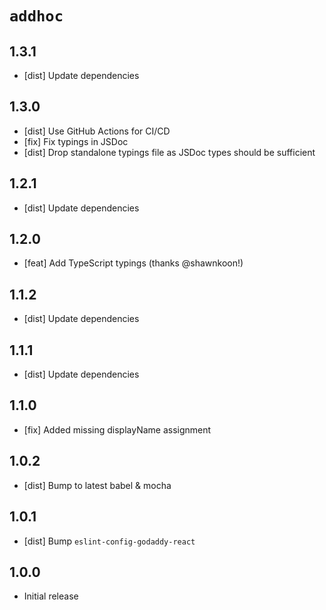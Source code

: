 # `addhoc`

## 1.3.1

- [dist] Update dependencies

## 1.3.0

- [dist] Use GitHub Actions for CI/CD
- [fix] Fix typings in JSDoc
- [dist] Drop standalone typings file as JSDoc types should be sufficient

## 1.2.1

- [dist] Update dependencies

## 1.2.0

- [feat] Add TypeScript typings (thanks @shawnkoon!)

## 1.1.2

- [dist] Update dependencies

## 1.1.1

- [dist] Update dependencies

## 1.1.0

- [fix] Added missing displayName assignment

## 1.0.2

- [dist] Bump to latest babel & mocha

## 1.0.1

- [dist] Bump `eslint-config-godaddy-react`

## 1.0.0

- Initial release

